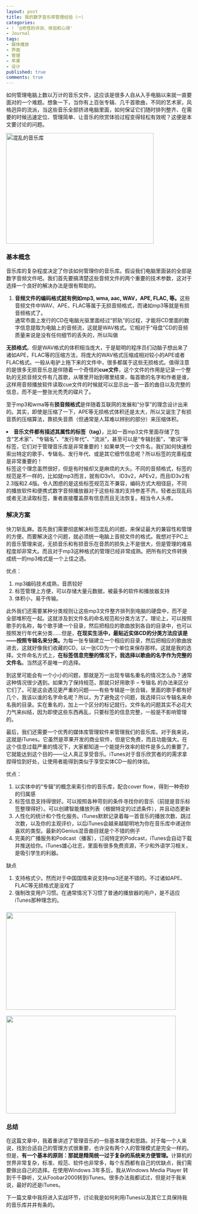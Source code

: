 ```yaml
---
layout: post
title: 我的数字音乐库管理经验（一）
categories:
- ! '@奇怪的评测、体验和心得'
- Journal
tags:
- 媒体播放
- 界面
- 管理
- 苹果
- 设计
published: true
comments: true
---
```

<p>如何管理电脑上数以万计的音乐文件，这应该是很多人自从入手电脑以来就一直要面对的一个难题。想象一下，当你有上百张专辑、几千首歌曲，不同的艺术家，风格迥异的流派，当这些音乐全部挤进电脑里面，如何保证它们随时排列整齐、在需要的时候迅速定位、管理简单、让音乐的欣赏体验过程变得轻松有效呢？这便是本文要讨论的问题。</p>

<p><a href="../wp-content/media/2010/05/CDs.jpg"><img title="混乱的音乐库" src="../wp-content/media/2010/05/CDs.jpg" alt="混乱的音乐库" width="400" height="300" /></a>
<h3>基本概念</h3>
音乐库的复杂程度决定了你该如何管理你的音乐库。假设我们电脑里面装的全部是数字音频文件吧。我们首先要搞清楚这些音频文件的两个重要的技术参数，这对于选择一个良好的解决办法是很有帮助的。
<ol>
	<li><strong>音频文件的编码格式就有例如mp3, wma, aac, WAV</strong><strong>，APE, FLAC, </strong><strong>等。</strong>这些音频文件中WAV、APE、FLAC等属于无损音频格式，而诸如mp3等就是有损音频格式了。</li>
通常市面上发行的CD在电脑光驱里面经过“抓轨”的过程，才能将CD里面的数字信息提取为电脑上的音频流，这就是WAV格式。它相对于“母盘”CD的音频质量来说是没有任何细节的丢失的，所以叫做</ol><strong>无损格式</strong>。但是WAV格式的体积相当庞大，于是聪明的程序员们动脑子想出来了诸如APE，FLAC等的压缩方法，将庞大的WAV格式压缩成相对较小的APE或者FLAC格式。一般从电驴上拖下来的文件中，很多都属于这些无损格式。值得注意的是很多无损音乐总是伴随着一个奇怪的<strong>cue</strong><strong>文件</strong>，这个文件的作用是记录一个整轨的无损音频文件有几首歌，从哪里开始到哪里结束，每首歌的名字和作者是谁，这样用音频播放软件读取cue文件的时候就可以显示出一首一首的曲目以及完整的信息，而不是一整张光秃秃的碟片了。</p>

<p>至于mp3和wma等有<strong>损音频格式</strong>是伴随着互联网的发展和“分享”的理念设计出来的。其实，即使是压缩了一下，APE等无损格式体积还是太大，所以又诞生了有损音质的压缩算法，靠损失音质（但通常是人耳难以辨别的部分）来压缩体积。<br />
	<li><strong>音乐文件都有描述其属性的标签（tag</strong><strong>）</strong>，比如一首mp3文件里面存储了包含“艺术家”、“专辑名”、“发行年代”、“流派”，甚至可以是“专辑封面”，“歌词“等标签，它们对于管理音乐库是非常重要的！如果单凭一个文件名，我们如何快速检索出特定的歌手、专辑名、发行年代、或是其它细节信息呢？所以标签的完善程度是非常重要的！<br />
标签这个理念虽然很好，但是有时候却又是麻烦的大头。不同的音频格式，标签的规范是不一样的，比如就mp3而言，就有ID3v1， ID3v2，APEv2，而且ID3v2有2.3版和2.4版。令人困惑的是这些标签规范互不兼容，编码方式大相径庭，不同的播放软件和便携式数字音频播放器对于这些标准的支持参差不齐。轻者出现乱码或者无法读取标签，重者直接覆盖原有信息而且无法恢复。相当令人头疼。</li>

<h3>解决方案</h3>
快刀斩乱麻。首先我们需要彻底解决标签混乱的问题，来保证最大的兼容性和管理的方便。而要解决这个问题，就必须统一电脑上音频文件的格式。我想对于PC上的音乐管理来说，无损音乐和有损音乐在音质的损失上不是很大，但是管理的难易程度却非常大。而且对于mp3这种格式的管理已经非常成熟。把所有的文件转换成统一的mp3格式是一个上佳之选。</p>

<p>优点：
<ol>
	<li>mp3编码技术成熟，音质较好</li>
	<li>标签管理上方便，可以存储大量元数据，被最多的软件和播放器支持</li>
	<li>体积小，易于传输。</li>
</ol>
此外我们还需要某种分类规则让这些mp3文件整齐排列到电脑的硬盘中，而不是全部堆积在一起。这就涉及到文件名的命名规范和分类方法了。理论上，可以按照歌手的名称，每个歌手建一个目录，然后把相应的歌曲放到各自的目录中，也可以按照发行年代来分类……但是，<strong>在现实生活中，最贴近实体</strong><strong>CD</strong><strong>的分类方法应该是——按照专辑名来分类。</strong>为每一张专辑建立一个相应的目录，然后把相应的歌曲放进去，这就好像我们收藏的CD，以一张CD为一个单位来保存那样。这就是我的选择。文件命名方式上，<strong>在标签信息完整的情况下，我选择以歌曲的名字作为完整的文件名</strong>。当然这不是唯一的选择。</p>

<p>到这里可能会有一个小小的问题，那就是万一出现专辑名重名的情况怎么办？通常这种情况很少遇到。如果为了保持规范，那就只好用歌手 – 专辑名 的办法来区分它们了。可是这会遇见更严重的问题——有些专辑是一张合辑，里面的歌手都有好几个，我该以谁的名字命名呢？所以，为了避免这个问题，我选择只以专辑名来命名我的目录。实在重名的，加上一个区分的标记就行。文件名的问题其实不必花大力气来纠结，因为即使这些东西再乱，只要标签的信息完整，一般是不影响管理的。</p>

<p>最后，我们还需要一个优秀的媒体库管理软件来管理我们的音乐库。对于我来说，这就是iTunes。它虽然是苹果开发的商业软件，但是它免费，而且功能强大。在这个信息过载严重的情况下，大家都知道一个能提升效率的软件是多么的重要了。它就能达到这个目的——让人真正享受音乐。iTunes对于音乐欣赏者的的需求拿捏得恰到好处，让使用者能得到类似于享受实体CD一般的体验。</p>

<p>优点：
<ol>
	<li>以实体中的“专辑”的概念来索引你的音乐库，配合cover flow，得到一种奇妙的归属感</li>
	<li>标签信息支持得很好。可以按照各种苛刻的条件寻找你的音乐（前提是音乐标签整理得好）。可以创建智能播放列表（根据特定的过滤条件），并且动态更新</li>
	<li>人性化的统计和个性化服务。iTunes默默记录着每一首音乐的播放次数、跳过次数，以及你的主观评价，以后iTunes会越来越聪明地为你在音乐库中递送你喜欢的类型。最新的Genius混音曲目就是个不错的例子</li>
	<li>完美的广播服务和Podcast（播客），订阅特定的Podcast，iTunes会自动下载并推送给你。iTunes雄心壮志，里面有很多免费资源，不少和外语学习相关，是吸引学生的利器。</li>
</ol>
缺点
<ol>
	<li>支持格式少。然而对于中国国情来说支持mp3还是不错的。不过诸如APE、FLAC等无损格式是没戏了</li>
	<li>强制改变用户习惯。在通常情况下习惯了普通的播放器的用户，是不适应iTunes那种理念的。</li>
</ol>
<h3><a href="http://trowa.org/wp-content/media/2010/05/sshot-2010-05-08-22-20-00.jpg"><img class="alignnone size-full wp-image-666" title="iTunes - 按照专辑来索引音乐" src="http://trowa.org/wp-content/media/2010/05/sshot-2010-05-08-22-20-00.jpg" alt="" width="460" height="265" /></a></h3>
<a href="http://trowa.org/wp-content/media/2010/05/sshot-2010-05-08-22-19-43.jpg"><img class="alignnone size-full wp-image-667" title="Cover Flow" src="http://trowa.org/wp-content/media/2010/05/sshot-2010-05-08-22-19-43.jpg" alt="" width="460" height="265" /></a>
<h3>总结</h3>
在这篇文章中，我着重讲述了管理音乐的一些基本理念和思路。对于每一个人来说，找到合适自己的管理方式很重要，也许没有两个人的管理模式是完全一样的。但是，<strong>有一个基本的原则：那就是精简统一过于复杂的系统来方便管理。</strong>计算机的世界非常复杂，标准、规范、软件也非常多，每个东西都有自己的优缺点，我们需要做出自己的选择。在使用Windows 3年多后，我从Windows Media Player 转到千千静听，又从Foobar2000转到iTunes。很多办法我都试过，但是对于我来说，最好的还是iTunes。</p>

<p>下一篇文章中我将进入实战环节，讨论我是如何利用iTunes以及其它工具保持我的音乐库井井有条的。</p>
